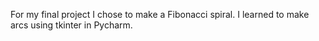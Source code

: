 For my final project I chose to make a Fibonacci spiral.  I learned to make arcs using tkinter in Pycharm.
